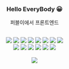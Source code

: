 
<br>
<h3 align="center"><strong>Hello EveryBody</strong> &#128512;</h3>
<p align="center">퍼블이에서 프론트엔드</p>

<br>

<div align="center">

<!--<b>💻 TECH STACK 💻</b>-->
  
<img src="https://img.shields.io/badge/HTML5-E34F26?style=flat-square&amp;logo=HTML5&amp;logoColor=white">
<img src="https://img.shields.io/badge/CSS3-1572B6?style=flat-square&amp;logo=CSS3&amp;logoColor=white">
<img src="https://img.shields.io/badge/SASS-CC6699?style=flat-square&amp;logo=sass&amp;logoColor=white">
<img src="https://img.shields.io/badge/Javascript-F7DF1E?style=flat-square&amp;logo=Javascript&amp;logoColor=black">
<img src="https://img.shields.io/badge/JQuery-0769AD?style=flat-square&amp;logo=JQuery&amp;logoColor=white">
<img src="https://img.shields.io/badge/GreenSock-88CE02?style=flat-square&amp;logo=greensock&amp;logoColor=white">
<img src="https://img.shields.io/badge/Bootstrap-7952B3?style=flat-square&amp;logo=Bootstrap&amp;logoColor=black">
<img src="https://img.shields.io/badge/WordPress-21759B?style=flat-square&amp;logo=WordPress&amp;logoColor=white"> <br /> 
<img src="https://img.shields.io/badge/Photoshop-31A8FF?style=flat-square&amp;logo=adobephotoshop&amp;logoColor=black">
<img src="https://img.shields.io/badge/Github-181717?style=flat-square&amp;logo=Github&amp;logoColor=white">
<img src="https://img.shields.io/badge/React-000000?style=flat-square&amp;logo=React&amp;logoColor=2361DAFB">
<img src="https://img.shields.io/badge/Vue.js-4FC08D?style=flat-square&amp;logo=Vue.js&amp;logoColor=white">
<img src="https://img.shields.io/badge/tortoiseSVN-0769AD?style=flat-square&amp;logo=tortoiseSVN&amp;logoColor=white"> <img src="https://img.shields.io/badge/next.js-000?style=flat-square&amp;logo=next.js&amp;logoColor=white">
</div>

<br />


<div align="center">
    <img src="https://github-readme-stats.vercel.app/api?username=ckdrhs14&theme=holi&show_icons=true" align="center">
</div>




<br><br>





<!--
**ckdrhs14/ckdrhs14** is a ✨ _special_ ✨ repository because its `README.md` (this file) appears on your GitHub profile.

Here are some ideas to get you started:

- 🔭 I’m currently working on ...
- 🌱 I’m currently learning ...
- 👯 I’m looking to collaborate on ...
- 🤔 I’m looking for help with ...
- 💬 Ask me about ...
- 📫 How to reach me: ...
- 😄 Pronouns: ...
- ⚡ Fun fact: ...
-->
